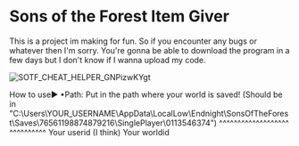 # Sons of the Forest Item Giver

This is a project im making for fun. So if you encounter any bugs or whatever then I'm sorry.
You're gonna be able to download the program in a few days but I don't know if I wanna upload my code.

![SOTF_CHEAT_HELPER_GNPizwKYgt](https://user-images.githubusercontent.com/75085509/223217446-52096fa3-8fb4-4078-8ad6-031c01d79cd4.png)

How to use▶
  •Path: Put in the path where your world is saved! (Should be in "C:\Users\YOUR_USERNAME\AppData\LocalLow\Endnight\SonsOfTheForest\Saves\76561198874879216\SinglePlayer\0113546374")
                                                                        ^^^^^^^^^^^^^^^^^^^            ^^^^^^^^^^
                                                                        Your userid (I think)           Your worldid

